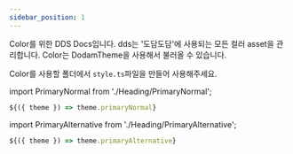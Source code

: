 ```yaml
---
sidebar_position: 1
---
```


Color를 위한 DDS Docs입니다. dds는 '도담도담'에 사용되는 모든 컬러 asset을 관리합니다. Color는 DodamTheme을 사용해서 불러올 수 있습니다.

Color를 사용할 폴더에서 `style.ts`파일을 만들어 사용해주세요.

import PrimaryNormal from './Heading/PrimaryNormal';

<PrimaryNormal />

```ts title="style.ts"
${({ theme }) => theme.primaryNormal}
```

import PrimaryAlternative from './Heading/PrimaryAlternative';

<PrimaryAlternative />

```ts title="style.ts"
${({ theme }) => theme.primaryAlternative}
```
